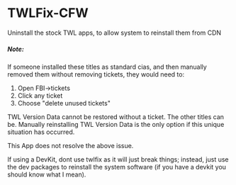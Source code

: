 # TWLFix-CFW
Uninstall the stock TWL apps, to allow system to reinstall them from CDN


##### Note: 
If someone installed these titles as standard cias, and then manually removed them without removing tickets, they would need to:
1. Open FBI->tickets
1. Click any ticket
1. Choose "delete unused tickets"

TWL Version Data cannot be restored without a ticket. The other titles can be.
Manually reinstalling TWL Version Data is the only option if this unique situation has occurred. 

This App does not resolve the above issue.

If using a DevKit, dont use twlfix as it will just break things; instead, just use the dev packages to reinstall the system software (if you have a devkit you should know what I mean).
